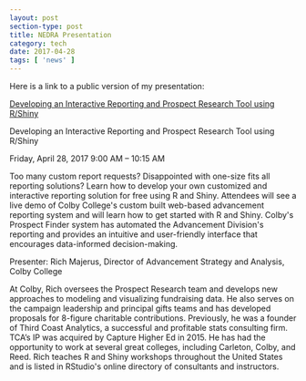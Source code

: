 ```yaml
---
layout: post
section-type: post
title: NEDRA Presentation
category: tech
date: 2017-04-28
tags: [ 'news' ]
---
```


Here is a link to a public version of my presentation: 

[Developing an Interactive Reporting and Prospect Research Tool using R/Shiny](
http://slides.com/richmajerus/developing-an-interactive-reporting-and-prospect-research-tool-using-r-shiny-4)




Developing an Interactive Reporting and Prospect Research Tool using R/Shiny

Friday, April 28, 2017
9:00 AM – 10:15 AM

Too many custom report requests? Disappointed with one-size fits all reporting solutions? Learn how to develop your own customized and interactive reporting solution for free using R and Shiny. Attendees will see a live demo of Colby College's custom built web-based advancement reporting system and will learn how to get started with R and Shiny. Colby's Prospect Finder system has automated the Advancement Division's reporting and provides an intuitive and user-friendly interface that encourages data-informed decision-making.

Presenter: Rich Majerus, Director of Advancement Strategy and Analysis, Colby College

At Colby, Rich oversees the Prospect Research team and develops new approaches to modeling and visualizing fundraising data. He also serves on the campaign leadership and principal gifts teams and has developed proposals for 8-figure charitable contributions. Previously, he was a founder of Third Coast Analytics, a successful and profitable stats consulting firm. TCA’s IP was acquired by Capture Higher Ed in 2015. He has had the opportunity to work at several great colleges, including Carleton, Colby, and Reed. Rich teaches R and Shiny workshops throughout the United States and is listed in RStudio's online directory of consultants and instructors.
